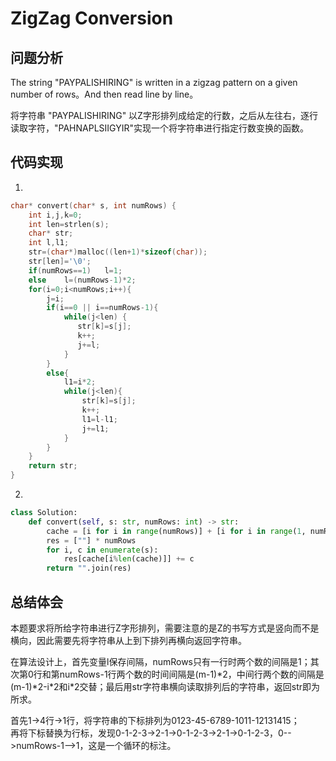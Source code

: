 #  ZigZag Conversion

## 问题分析
The string "PAYPALISHIRING" is written in a zigzag pattern on a given number of rows。And then read line by line。

将字符串 "PAYPALISHIRING" 以Z字形排列成给定的行数，之后从左往右，逐行读取字符，"PAHNAPLSIIGYIR"实现一个将字符串进行指定行数变换的函数。

## 代码实现
1.
``` C
char* convert(char* s, int numRows) {
    int i,j,k=0;
    int len=strlen(s);
    char* str;
    int l,l1;
    str=(char*)malloc((len+1)*sizeof(char));
    str[len]='\0';
    if(numRows==1)   l=1; 
    else    l=(numRows-1)*2;
    for(i=0;i<numRows;i++){
        j=i;   
        if(i==0 || i==numRows-1){       
            while(j<len) {       
               str[k]=s[j];
               k++;
               j+=l;
            }
        }
        else{
            l1=i*2;
            while(j<len){
                str[k]=s[j];
                k++;
                l1=l-l1;
                j+=l1;
            }
        }
    }
    return str;
}
```

2.
```python
class Solution:
    def convert(self, s: str, numRows: int) -> str:
        cache = [i for i in range(numRows)] + [i for i in range(1, numRows-1)][::-1]
        res = [""] * numRows
        for i, c in enumerate(s):
            res[cache[i%len(cache)]] += c
        return "".join(res)
```


## 总结体会

本题要求将所给字符串进行Z字形排列，需要注意的是Z的书写方式是竖向而不是横向，因此需要先将字符串从上到下排列再横向返回字符串。

在算法设计上，首先变量l保存间隔，numRows只有一行时两个数的间隔是1；其次第0行和第numRows-1行两个数的时间间隔是(m-1)\*2，中间行两个数的间隔是(m-1)\*2-i\*2和i\*2交替；最后用str字符串横向读取排列后的字符串，返回str即为所求。

首先1->4行->1行，将字符串的下标排列为0123-45-6789-1011-12131415；  
再将下标替换为行标，发现0-1-2-3->2-1->0-1-2-3->2-1->0-1-2-3，0-->numRows-1-->1，这是一个循环的标注。
